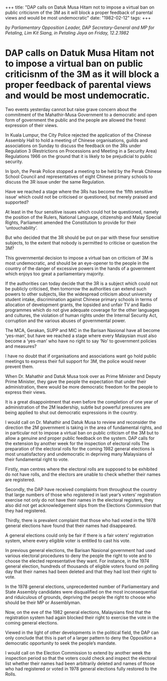 +++ 
title: "DAP calls on Datuk Musa Hitam not to impose a virtual ban on public criticisnm of the 3M as it will block a proper feedback of parental views and would be most undemocratic"
date: "1982-02-12"
tags:
+++

_by Parliamentary Opposition Leader, DAP Secretary-General and MP for Petaling, Lim Kit Siang, in Petaling Jaya on Friday, 12.2.1982_

# DAP calls on Datuk Musa Hitam not to impose a virtual ban on public criticisnm of the 3M as it will block a proper feedback of parental views and would be most undemocratic.

Two events yesterday cannot but raise grave concern about the commitment of the Mahathir-Musa Government to a democratic and open form of government the public and the people are allowed the freest expression of their views.</u>

In Kuala Lumpur, the City Police rejected the application of the Chinese Assembly Hall to hold a meeting of Chinese organisations, guilds and associations on Sunday to discuss the feedback on the 3Rs under Regulation 3 (Restrictions on Processions and Meeting in a Security Area) Regulations 1966 on the ground that it is likely to be prejudicial to public security.

In Ipoh, the Perak Police stopped a meeting to be held by the Perak Chinese School Council and representatives of eight Chinese primary schools to discuss the 3R issue under the same Regulation.

Have we reached a stage where the 3Rs has become the ‘fifth sensitive issue’ which could not be criticised or questioned, but merely praised and supported?

At least in the four sensitive issues which could hot be questioned, namely the position of the Rulers, National Language, citizenship and Malay Special Rights, Parliament amended the Constitution to provide for their ‘untouchability’.

But who decided that the 3R should be put on par with these four sensitive subjects, to the extent that nobody is permitted to criticise or question the 3M?

This governmental decision to impose a virtual ban on criticism of 3M is most undemocratic, and should be an eye-opener to the people in the country of the danger of excessive powers in the hands of a government which enjoys too great a parliamentary majority.

If the authorities can today decide that the 3R is a subject which could not be publicly criticised, then tomorrow the authorities can extend such powers to other subjects, like the widespread criticism about university student intake, discrimination against Chinese primary schools in terms of allocation of development grants, the lopsided and unfair TV and Radio programmes which do not give adequate coverage for the other languages and cultures, the violation of human rights under the Internal Security Act, corruption and the various abuses of governmental power.

The MCA, Gerakan, SUPP and MIC in the Barisan Nasional have all become ‘yes-man’, but have we reached a stage where every Malaysian must also become a ‘yes-man’ who have no right to say ‘No’ to government policies and measures?

I have no doubt that if organisations and associations want go hold public meetings to express their full support for 3M, the police would never prevent them.

When Dr. Mahathir and Datuk Musa took over as Prime Minister and Deputy Prime Minister, they gave the people the expectation that under their administration, there would be more democratic freedom for the people to express their views.

It is a great disappointment that even before the completion of one year of administration of the 2M leadership, subtle but powerful pressures are being applied to shut out democratic expressions in the country.

I would call on Dr. Mahathir and Datuk Musa to review and reconsider the direction the 2M government is taking in the area of fundamental rights, and in particular not to impose a virtual ban on public criticism of the 3M but to allow a genuine and proper public feedback on the system.
DAP calls for the extension by another week for the inspection of electoral rolls
The preparation of the electoral rolls for the coming 1982 general elections is most unsatisfactory and undemocratic in depriving many Malaysians of their fundamental right to vote.

Firstly, man centres where the electoral rolls are supposed to be exhibited do not have rolls, and the electors are unable to check whether their names are registered.

Secondly, the DAP have received complaints from throughout the country that large numbers of those who registered in last year’s voters’ registration exercise not only do not have their names in the electoral registers, they also did not get acknowledgement slips from the Elections Commission that they had registered.

Thirdly, there is prevalent complaint that those who had voted in the 1978 general elections have found that their names had disappeared.

A general elections could only be fair if there is a fair voters’ registration system, where every eligible voter is entitled to cast his vote.

In previous general elections, the Barisan Nasional government had used various electoral procedures to deny the people the right to vote and to choose the elected representative they want. For instance, in the 1974 general election, hundreds of thousands of eligible voters found on polling day that their names had been deleted and that they had lost their right to vote.

In the 1978 general elections, unprecedented number of Parliamentary and State Assembly candidates were disqualified on the most inconsequential and riduiculous of grounds, depriving the people the right to choose who should be their MP or Assemblyman.

Now, on the eve of the 1982 general elections, Malaysians find that the registration system had again blocked their right to exercise the vote in the coming general elections.

Viewed in the light of other developments in the political field, the DAP can only conclude that this is part of a larger pattern to deny the Opposition a democratic opportunity to seek the people’s mandate.

I would call on the Election Commission to extend by another week the inspection period so that the voters could check and inspect the electoral list whether their names had been arbitrarily deleted and names of those who had registered or voted in 1978 general elections fully restored to the Rolls.
 

